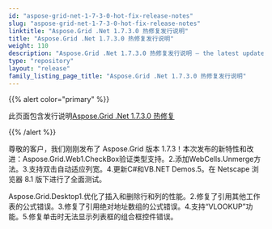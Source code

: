 ```yaml
---
id: "aspose-grid-net-1-7-3-0-hot-fix-release-notes"
slug: "aspose-grid-net-1-7-3-0-hot-fix-release-notes"
linktitle: "Aspose.Grid .Net 1.7.3.0 热修复发行说明"
title: "Aspose.Grid .Net 1.7.3.0 热修复发行说明"
weight: 110
description: "Aspose.Grid .Net 1.7.3.0 热修复发行说明 – the latest updates and fixes."
type: "repository"
layout: "release"
family_listing_page_title: "Aspose.Grid .Net 1.7.3.0 热修复发行说明"
---
```

{{% alert color="primary" %}} 

此页面包含发行说明[Aspose.Grid .Net 1.7.3.0 热修复](https://releases.aspose.com/cells/net/new-releases/aspose.grid-.net-1.7.3.0-hot-fix/)

{{% /alert %}} 

尊敬的客户，我们刚刚发布了 Aspose.Grid 版本 1.7.3！本次发布的新特性和改进：Aspose.Grid.Web1.CheckBox验证类型支持。2.添加WebCells.Unmerge方法。3.支持双击自动适应列宽。4.更新C#和VB.NET Demos.5。在 Netscape 浏览器 8.1 版下进行了全面测试。

Aspose.Grid.Desktop1.优化了插入和删除行和列的性能。2.修复了引用其他工作表的公式错误。3.修复了引用绝对地址数组的公式错误。4.支持“VLOOKUP”功能。5.修复单击时无法显示列表框的组合框控件错误。


